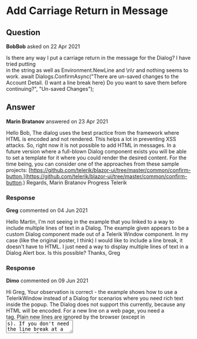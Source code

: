 # Add Carriage Return in Message

## Question

**BobBob** asked on 22 Apr 2021

Is there any way I put a carriage return in the message for the Dialog? I have tried putting <br/> in the string as well as Environment.NewLine and \n\r and nothing seems to work. await Dialogs.ConfirmAsync("There are un-saved changes to the Account Detail. {I want a line break here} Do you want to save them before continuing?", "Un-saved Changes");

## Answer

**Marin Bratanov** answered on 23 Apr 2021

Hello Bob, The dialog uses the best practice from the framework where HTML is encoded and not rendered. This helps a lot in preventing XSS attacks. So, right now it is not possible to add HTML in messages. In a future version where a full-blown Dialog component exists you will be able to set a template for it where you could render the desired content. For the time being, you can consider one of the approaches from these sample projects: [https://github.com/telerik/blazor-ui/tree/master/common/confirm-button.](https://github.com/telerik/blazor-ui/tree/master/common/confirm-button.) Regards, Marin Bratanov Progress Telerik

### Response

**Greg** commented on 04 Jun 2021

Hello Martin, I'm not seeing in the example that you linked to a way to include multiple lines of text in a Dialog. The example given appears to be a custom Dialog component made out of a Telerik Window component. In my case (like the original poster, I think) I would like to include a line break, it doesn't have to HTML. I just need a way to display multiple lines of text in a Dialog Alert box. Is this possible? Thanks, Greg

### Response

**Dimo** commented on 09 Jun 2021

Hi Greg, Your observation is correct - the example shows how to use a TelerikWindow instead of a Dialog for scenarios where you need rich text inside the popup. The Dialog does not support this currently, because any HTML will be encoded. For a new line on a web page, you need a <br /> tag. Plain new lines are ignored by the browser (except in <textarea>s). If you don't need the line break at a specific place, you can set some width constraints to the Dialog and the text will break into multiple lines automatically..k-dialog-content { min-width: 100px; max-width: 300px }

### Response

**Bob** commented on 09 Jun 2021

Since the purpose of not allowing rich text is to prevent XSS attacks, couldn't you just prevent certain html tags (such as script, href, etc..). There is NO harm in allowing <br/> tags.

### Response

**Dimo** commented on 09 Jun 2021

Bob, that is certainly true and when we decide to enhance the Dialog, we will allow more flexibility. There is an open feature request that you can follow for updates: [https://feedback.telerik.com/blazor/1521466-rendering-html-texts-in-header-and-content-custom-dialog-content-html-components](https://feedback.telerik.com/blazor/1521466-rendering-html-texts-in-header-and-content-custom-dialog-content-html-components)

### Response

**Marc Simkin** answered on 26 Aug 2021

I know I'm late to provide an answer. I had a similar issue today, working on a custom message box. After spending too much time experimenting and then googling, I eventually found that the correct approach was to use MarkupString. I found the answer in a KB on a competitor's site and then more detail on Gerald Barre's blog.

### Response

**Dimo** commented on 27 Aug 2021

Hi Marc, You are right that MarkupString is the way to go, when you want to render raw HTML. However, our Dialog methods expect only a String argument and this imposes the discussed limitation.

### Response

**Carter** answered on 13 Sep 2022

I was able to get this working by putting "\n" where I want a newline and adding: .k-dialog-content { white-space: pre-line; } to my css file.

### Response

**Daniel** commented on 06 Oct 2023

A year late, but this worked perfectly for me. Thanks!!

### Response

**Hector** commented on 09 Feb 2024

Slight adjustment from above CSS snippet, but if I noticed that when adding `pre-line`, the dialog has an obscene amount of white space between the top of your text and the dialog title. Making below adjustment will re-align things visually (for me at least): .k-dialog.k-dialog-content { white-space: pre-line; padding-block: 0px 16px; /* realigns text compared to w/o `pre-line` */ }

### Response

**Charles** commented on 29 Oct 2024

This works very well Carter, thank you. I found it doesn't work when \n is embedded in a resource file and referenced as a Localizer. Unsure why... But if you "shift enter" in the resource editor (resx) file to add line breaks, they show up correctly.
